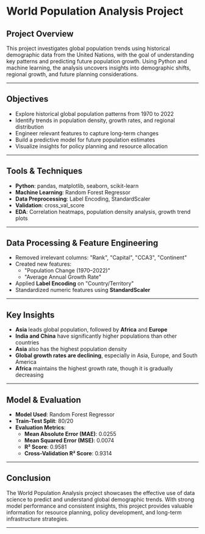 # World Population Analysis Project

## Project Overview  
This project investigates global population trends using historical demographic data from the United Nations, with the goal of understanding key patterns and predicting future population growth. Using Python and machine learning, the analysis uncovers insights into demographic shifts, regional growth, and future planning considerations.

---

## Objectives

- Explore historical global population patterns from 1970 to 2022  
- Identify trends in population density, growth rates, and regional distribution  
- Engineer relevant features to capture long-term changes  
- Build a predictive model for future population estimates  
- Visualize insights for policy planning and resource allocation

---

## Tools & Techniques

- **Python**: pandas, matplotlib, seaborn, scikit-learn  
- **Machine Learning**: Random Forest Regressor  
- **Data Preprocessing**: Label Encoding, StandardScaler  
- **Validation**: cross_val_score
- **EDA**: Correlation heatmaps, population density analysis, growth trend plots

---

## Data Processing & Feature Engineering

- Removed irrelevant columns: "Rank", "Capital", "CCA3", "Continent"  
- Created new features:  
  - "Population Change (1970–2022)"  
  - "Average Annual Growth Rate"  
- Applied **Label Encoding** on "Country/Territory" 
- Standardized numeric features using **StandardScaler**

---

## Key Insights

- **Asia** leads global population, followed by **Africa** and **Europe**  
- **India and China** have significantly higher populations than other countries  
- **Asia** also has the highest population density  
- **Global growth rates are declining**, especially in Asia, Europe, and South America  
- **Africa** maintains the highest growth rate, though it is gradually decreasing

---

## Model & Evaluation

- **Model Used**: Random Forest Regressor  
- **Train-Test Split**: 80/20  
- **Evaluation Metrics**:  
  - **Mean Absolute Error (MAE)**: 0.0255  
  - **Mean Squared Error (MSE)**: 0.0074 
  - **R² Score**: 0.9581 
  - **Cross-Validation R² Score**: 0.9314

---

## Conclusion

The World Population Analysis project showcases the effective use of data science to predict and understand global demographic trends. With strong model performance and consistent insights, this project provides valuable information for resource planning, policy development, and long-term infrastructure strategies.

---



